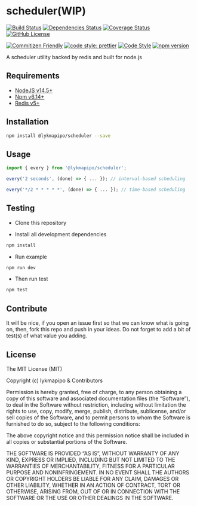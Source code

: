 # scheduler(WIP)

[![Build Status](https://travis-ci.org/lykmapipo/scheduler.svg?branch=master)](https://travis-ci.org/lykmapipo/scheduler)
[![Dependencies Status](https://david-dm.org/lykmapipo/scheduler.svg)](https://david-dm.org/lykmapipo/scheduler)
[![Coverage Status](https://coveralls.io/repos/github/lykmapipo/scheduler/badge.svg?branch=master)](https://coveralls.io/github/lykmapipo/scheduler?branch=master)
[![GitHub License](https://img.shields.io/github/license/lykmapipo/scheduler)](https://github.com/lykmapipo/scheduler/blob/develop/LICENSE)

[![Commitizen Friendly](https://img.shields.io/badge/commitizen-friendly-brightgreen.svg)](http://commitizen.github.io/cz-cli/)
[![code style: prettier](https://img.shields.io/badge/code_style-prettier-ff69b4.svg)](https://github.com/prettier/prettier)
[![Code Style](https://badgen.net/badge/code%20style/airbnb/ff5a5f?icon=airbnb)](https://github.com/airbnb/javascript)
[![npm version](https://img.shields.io/npm/v/@lykmapipo/scheduler)](https://www.npmjs.com/package/@lykmapipo/scheduler)

A scheduler utility backed by redis and built for node.js

## Requirements

- [NodeJS v14.5+](https://nodejs.org)
- [Npm v6.14+](https://www.npmjs.com/)
- [Redis v5+](https://redis.io/)

## Installation

```sh
npm install @lykmapipo/scheduler --save
```

## Usage

```js
import { every } from '@lykmapipo/scheduler';

every('2 seconds', (done) => { ... }); // interval-based scheduling

every('*/2 * * * * *', (done) => { ... }); // time-based scheduling
```

## Testing

- Clone this repository

- Install all development dependencies

```sh
npm install
```

- Run example

```sh
npm run dev
```

- Then run test

```sh
npm test
```

## Contribute

It will be nice, if you open an issue first so that we can know what is going on, then, fork this repo and push in your ideas. Do not forget to add a bit of test(s) of what value you adding.

## License

The MIT License (MIT)

Copyright (c) lykmapipo & Contributors

Permission is hereby granted, free of charge, to any person obtaining a copy of this software and associated documentation files (the “Software”), to deal in the Software without restriction, including without limitation the rights to use, copy, modify, merge, publish, distribute, sublicense, and/or sell copies of the Software, and to permit persons to whom the Software is furnished to do so, subject to the following conditions:

The above copyright notice and this permission notice shall be included in all copies or substantial portions of the Software.

THE SOFTWARE IS PROVIDED “AS IS”, WITHOUT WARRANTY OF ANY KIND, EXPRESS OR IMPLIED, INCLUDING BUT NOT LIMITED TO THE WARRANTIES OF MERCHANTABILITY, FITNESS FOR A PARTICULAR PURPOSE AND NONINFRINGEMENT. IN NO EVENT SHALL THE AUTHORS OR COPYRIGHT HOLDERS BE LIABLE FOR ANY CLAIM, DAMAGES OR OTHER LIABILITY, WHETHER IN AN ACTION OF CONTRACT, TORT OR OTHERWISE, ARISING FROM, OUT OF OR IN CONNECTION WITH THE SOFTWARE OR THE USE OR OTHER DEALINGS IN THE SOFTWARE.
